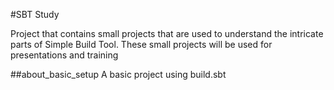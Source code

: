 #SBT Study

Project that contains small projects that are used to understand the intricate parts of Simple Build Tool. These small projects will be used for presentations and training

##about_basic_setup 
A basic project using build.sbt
